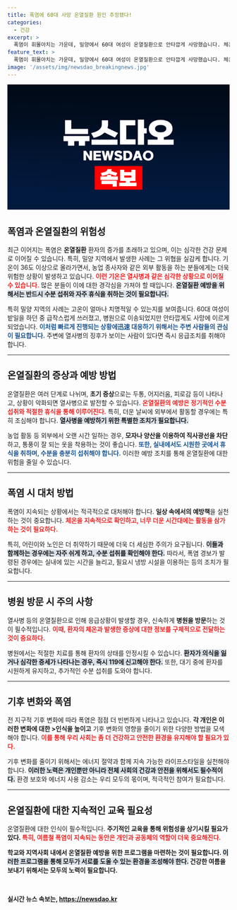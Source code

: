 ```yaml
---
title: 폭염에 60대 사망 온열질환 원인 추정됐다!
categories:
  - 건강
excerpt: >
  폭염이 휘몰아치는 가운데, 밀양에서 60대 여성이 온열질환으로 안타깝게 사망했습니다. 체온 41.1도, 열사병의 잔혹한 현실을 뼈저리게 일깨우는 사건입니다.
feature_text: >
  폭염이 휘몰아치는 가운데, 밀양에서 60대 여성이 온열질환으로 안타깝게 사망했습니다. 체온 41.1도, 열사병의 잔혹한 현실을 뼈저리게 일깨우는 사건입니다.
image: '/assets/img/newsdao_breakingnews.jpg'
---
```


<p><img src="/assets/img/newsdao_breakingnews.jpg" alt="firstkoreanews 속보" /></p>

<h2 data-ke-size="size26">폭염과 온열질환의 위험성</h2>

<p data-ke-size="size16">최근 이어지는 폭염은 <b>온열질환</b> 환자의 증가를 초래하고 있으며, 이는 심각한 건강 문제로 이어질 수 있습니다. 특히, 밀양 지역에서 발생한 사례는 그 위협을 실감케 합니다. 기온이 36도 이상으로 올라가면서, 농업 종사자와 같은 외부 활동을 하는 분들에게는 더욱 위험한 상황이 발생하고 있습니다. <b><span style="color: #ee2323;">이런 기온은 열사병과 같은 심각한 상황으로 이어질 수 있습니다.</span></b> 많은 분들이 이에 대한 경각심을 가져야 할 때입니다. <b><span style="background-color: #21538527;">온열질환 예방을 위해서는 반드시 수분 섭취와 자주 휴식을 취하는 것이 필요합니다.</span></b></p>

<p data-ke-size="size16">특히 밀양 지역의 사례는 고온이 얼마나 치명적일 수 있는지를 보여줍니다. 60대 여성이 밭일을 하던 중 급작스럽게 쓰러졌고, 병원으로 이송되었지만 안타깝게도 사망에 이르게 되었습니다. <b><span style="color: #1a5490;">이처럼 빠르게 진행되는 상황에迅速 대응하기 위해서는 주변 사람들의 관심이 필요합니다.</span></b> 주변에 열사병의 징후가 보이는 사람이 있다면 즉시 응급조치를 취해야 합니다. </p>

<hr>

<h2 data-ke-size="size26">온열질환의 증상과 예방 방법</h2>

<p data-ke-size="size16">온열질환은 여러 단계로 나뉘며, <b>초기 증상</b>으로는 두통, 어지러움, 피로감 등이 나타나고, 상황이 악화되면 열사병으로 발전할 수 있습니다. <b><span style="color: #ee2323;">온열질환의 예방은 정기적인 수분 섭취와 적절한 휴식을 통해 이루어진다.</span></b> 특히, 더운 날씨에 외부에서 활동할 경우에는 특히 조심해야 합니다. <b><span style="background-color: #21538527;">열사병을 예방하기 위한 특별한 조치가 필요합니다.</span></b></p>

<p data-ke-size="size16">농업 활동 등 외부에서 오랜 시간 일하는 경우, <b>모자나 양산을 이용하여 직사광선을 차단</b>하고, 통풍이 잘 되는 옷을 착용하는 것이 좋습니다. <b><span style="color: #1a5490;">또한, 실내에서도 시원한 곳에서 휴식을 취하며, 수분을 충분히 섭취해야 합니다.</span></b> 이러한 예방 조치를 통해 온열질환에 대한 위험을 줄일 수 있습니다.</p>

<hr>

<h2 data-ke-size="size26">폭염 시 대처 방법</h2>

<p data-ke-size="size16">폭염이 지속되는 상황에서는 적극적으로 대처해야 합니다. <b>일상 속에서의 예방책</b>을 실천하는 것이 중요합니다. <b><span style="color: #ee2323;">체온을 지속적으로 확인하고, 너무 더운 시간대에는 활동을 삼가하는 것이 필요하다.</span></b></p>

<p data-ke-size="size16">특히, 어린이와 노인은 더 취약하기 때문에 더욱 더 세심한 주의가 요구됩니다. <b><span style="background-color: #21538527;">이들과 함께하는 경우에는 자주 쉬게 하고, 수분 섭취를 확인해야 한다.</span></b> 따라서, 폭염 경보가 발령된 경우에는 실내에 있는 시간을 늘리고, 필요시 냉방 시설을 이용하는 등의 조치가 필요합니다.</p>

<hr>

<h2 data-ke-size="size26">병원 방문 시 주의 사항</h2>

<p data-ke-size="size16">열사병 등의 온열질환으로 인해 응급상황이 발생할 경우, 신속하게 <b>병원을 방문</b>하는 것이 필수적입니다. <b><span style="color: #ee2323;">이때, 환자의 체온과 발생한 증상에 대한 정보를 구체적으로 전달하는 것이 중요하다.</span></b></p>

<p data-ke-size="size16">병원에서는 적절한 치료를 통해 환자의 상태를 안정시킬 수 있습니다. <b><span style="background-color: #21538527;">환자가 의식을 잃거나 심각한 증세가 나타나는 경우, 즉시 119에 신고해야 한다.</span></b> 또한, 대기 중에 환자를 시원하게 유지하고, 추가적인 수분 섭취를 도와야 합니다.</p>

<hr>

<h2 data-ke-size="size26">기후 변화와 폭염</h2>

<p data-ke-size="size16">전 지구적 기후 변화에 따라 폭염은 점점 더 빈번하게 나타나고 있습니다. <b>각 개인은 이러한 변화에 대한 >인식을 높이고</b> 기후 변화의 영향을 줄이기 위한 다양한 방법을 모색해야 합니다. <b><span style="color: #ee2323;">이를 통해 우리 사회는 좀 더 건강하고 안전한 환경을 유지해야 할 필요가 있다.</span></b></p>

<p data-ke-size="size16">기후 변화를 줄이기 위해서는 에너지 절약과 함께 지속 가능한 라이프스타일을 실천해야 합니다. <b><span style="background-color: #21538527;">이러한 노력은 개인뿐만 아니라 전체 사회의 건강과 안전을 위해서도 필수적이다.</span></b> 환경 보호와 에너지 사용 감소는 우리 모두의 몫이며, 적극적인 참여가 필요합니다. </p>

<hr>

<h2 data-ke-size="size26">온열질환에 대한 지속적인 교육 필요성</h2>

<p data-ke-size="size16">온열질환에 대한 인식이 필수적입니다. <b>주기적인 교육을 통해 위험성을 <b>상기시킬 필요가 있다.</b> <b><span style="color: #ee2323;">특히, 여름철 폭염이 지속되는 동안은 개인과 공동체의 역할이 더욱 중요해진다.</span></b></p>

<p data-ke-size="size16">학교와 지역사회 내에서 온열질환 예방을 위한 프로그램을 마련하는 것이 필요합니다. <b><span style="background-color: #21538527;">이러한 프로그램을 통해 모두가 서로를 도울 수 있는 환경을 조성해야 한다.</span></b> 건강한 여름을 보내기 위해서는 모두의 노력이 필요합니다.</p>

<p data-ke-size="size16">&nbsp;</p>
실시간 뉴스 속보는, <a href="https://newsdao.kr" rel="dofollow">https://newsdao.kr</a>



